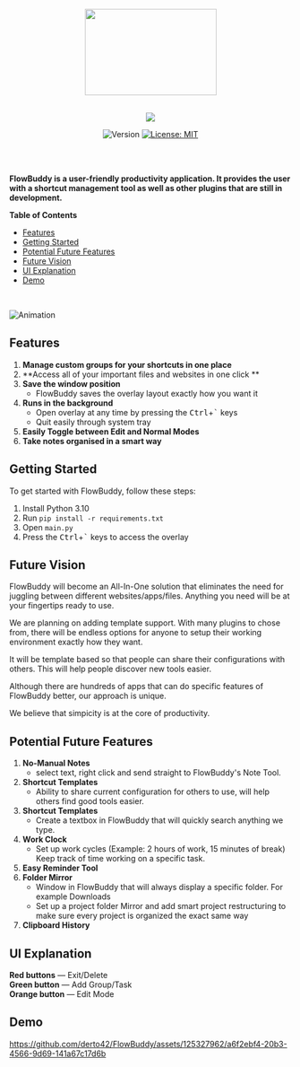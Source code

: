 <div align="center">
   <br>
   <img src="https://user-images.githubusercontent.com/125327962/235814525-334642e4-c3ec-4382-a166-9e7da2193651.png" width="235" height="154">
   <br>
   <br>

[![](https://dcbadge.vercel.app/api/server/cdS6GxMKrE)](https://discord.gg/cdS6GxMKrE)


<p>
  <img alt="Version" src="https://img.shields.io/badge/version-0.1-blue.svg?cacheSeconds=2592000" />
  <a href="https://github.com/derto42/FlowBuddy/blob/main/LICENSE" target="_blank">
    <img alt="License: MIT" src="https://img.shields.io/badge/License-MIT-yellow.svg" />
  </a>
</p>
   <br>
   <br>
</div>

   <p>
      <b>FlowBuddy is a user-friendly productivity application. It provides the user with a shortcut management tool as well as other plugins that are still in development.</b>
   </p>
    <p>
      <b>Table of Contents</b>
   </p>

   * [Features](#features)
   * [Getting Started](#getting-started)
   * [Potential Future Features](#potential-future-features)
   * [Future Vision](#future-vision)
   * [UI Explanation](#ui-explanation)
   * [Demo](#demo)

   <br>



![Animation](https://user-images.githubusercontent.com/125327962/236888361-c172fb52-747e-4f4c-9da0-0ecd4c9d4a12.gif)

## Features

1. **Manage custom groups for your shortcuts in one place**
2. **Access all of your important files and websites in one click **
3. **Save the window position**
   - FlowBuddy saves the overlay layout exactly how you want it
4. **Runs in the background**
   - Open overlay at any time by pressing the <kbd>Ctrl</kbd>+<kbd>`</kbd> keys
   - Quit easily through system tray
5. **Easily Toggle between Edit and Normal Modes**
6. **Take notes  organised in a smart way**

## Getting Started

To get started with FlowBuddy, follow these steps:

1. Install Python 3.10 
2. Run `pip install -r requirements.txt`
3. Open `main.py`
4. Press the <kbd>Ctrl</kbd>+<kbd>`</kbd> keys to access the overlay

## Future Vision

FlowBuddy will become an All-In-One solution that eliminates the need for juggling between different websites/apps/files. Anything you need will be at your fingertips ready to use.

We are planning on adding template support. With many plugins to chose from, there will be endless options for anyone to setup their working environment exactly how they want.

It will be template based so that people can share their configurations with others. 
This will help people discover new tools easier.


Although there are hundreds of apps that can do specific features of FlowBuddy better, our approach is unique.

We believe that simpicity is at the core of productivity. 

## Potential Future Features

1. **No-Manual Notes**
   - select text, right click and send straight to FlowBuddy's Note Tool.
2. **Shortcut Templates**
   - Ability to share current configuration for others to use, will help others find good tools easier.
3. **Shortcut Templates**
   - Create a textbox in FlowBuddy that will quickly search anything we type.
4. **Work Clock**
   - Set up work cycles (Example: 2 hours of work, 15 minutes of break) Keep track of time working on a specific task.
5. **Easy Reminder Tool**
6. **Folder Mirror**
   - Window in FlowBuddy that will always display a specific folder. For example Downloads
   - Set up a project folder Mirror and add smart project restructuring to make sure every project is organized the exact same way
7. **Clipboard History**




## UI Explanation

**Red buttons** — Exit/Delete  
**Green button** — Add Group/Task  
**Orange button** — Edit Mode  

## Demo



https://github.com/derto42/FlowBuddy/assets/125327962/a6f2ebf4-20b3-4566-9d69-141a67c17d6b


